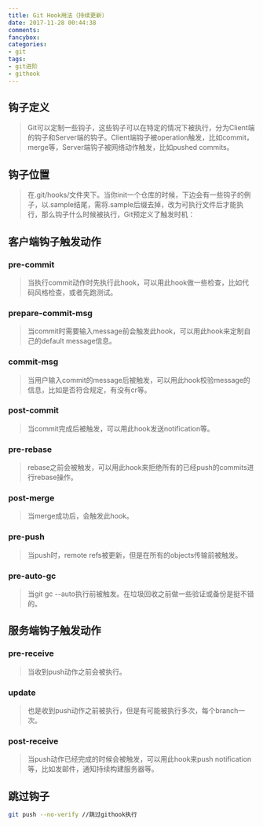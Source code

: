 ```yaml
---
title: Git Hook用法（持续更新）
date: 2017-11-28 00:44:38
comments: 
fancybox: 
categories:
- git
tags:
- git进阶
- githook
---
```

## 钩子定义
>Git可以定制一些钩子，这些钩子可以在特定的情况下被执行，分为Client端的钩子和Server端的钩子。Client端钩子被operation触发，比如commit，merge等，Server端钩子被网络动作触发，比如pushed commits。

## 钩子位置
>在.git/hooks/文件夹下。当你init一个仓库的时候，下边会有一些钩子的例子，以.sample结尾，需将.sample后缀去掉，改为可执行文件后才能执行，那么钩子什么时候被执行，Git预定义了触发时机：
<!--more-->

## 客户端钩子触发动作
### pre-commit
>当执行commit动作时先执行此hook，可以用此hook做一些检查，比如代码风格检查，或者先跑测试。

### prepare-commit-msg
>当commit时需要输入message前会触发此hook，可以用此hook来定制自己的default message信息。

### commit-msg
>当用户输入commit的message后被触发，可以用此hook校验message的信息，比如是否符合规定，有没有cr等。

### post-commit
>当commit完成后被触发，可以用此hook发送notification等。

### pre-rebase
>rebase之前会被触发，可以用此hook来拒绝所有的已经push的commits进行rebase操作。

### post-merge
>当merge成功后，会触发此hook。

### pre-push 
>当push时，remote refs被更新，但是在所有的objects传输前被触发。

### pre-auto-gc
>当git gc --auto执行前被触发。在垃圾回收之前做一些验证或备份是挺不错的。

## 服务端钩子触发动作
### pre-receive
>当收到push动作之前会被执行。

### update
>也是收到push动作之前被执行，但是有可能被执行多次，每个branch一次。

### post-receive
>当push动作已经完成的时候会被触发，可以用此hook来push notification等，比如发邮件，通知持续构建服务器等。

## 跳过钩子
```bash
git push --no-verify //跳过githook执行
```
